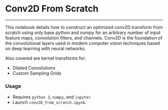 # Conv2D From Scratch
***

This notebook details how to construct an optimized conv2D transform from scratch using only base python and numpy for an arbitrary number of input feature maps, convolution filters, and channels. Conv2D is the foundation of the convolutional layers used in modern computer vision techniques based on deep learning with neural networks.

Also covered are kernel transforms for:

* Dilated Convolutions
* Custom Sampling Grids

### Usage
* Requires `python 3`, `numpy`, and `jupyter`.
* Launch `conv2D_from_scratch.ipynb`.